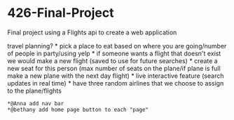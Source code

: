 # 426-Final-Project
Final project using a Flights api to create a web application

travel planning?
    * pick a place to eat based on where you are going/number of people in party/using yelp
    * if someone wants a flight that doesn't exist we would make a new flight (saved to use for future searches)
    * create a new seat for this person (max number of seats on the plane/if plane is full make a new plane with the next day flight)
    * live interactive feature (search updates in real time)
    * have three random airlines that we choose to assign to the plane/flights
    

    *@Anna add nav bar
    *@bethany add home page button to each "page"
